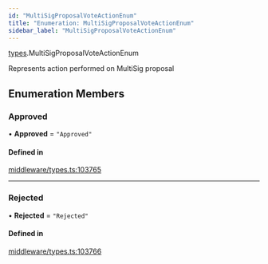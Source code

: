```yaml
---
id: "MultiSigProposalVoteActionEnum"
title: "Enumeration: MultiSigProposalVoteActionEnum"
sidebar_label: "MultiSigProposalVoteActionEnum"
---
```


[types](../../../modules/Types/Types.md).MultiSigProposalVoteActionEnum

Represents action performed on MultiSig proposal

## Enumeration Members

### Approved

• **Approved** = ``"Approved"``

#### Defined in

[middleware/types.ts:103765](https://github.com/PolymeshAssociation/polymesh-sdk/blob/f8a937f04/src/middleware/types.ts#L103765)

___

### Rejected

• **Rejected** = ``"Rejected"``

#### Defined in

[middleware/types.ts:103766](https://github.com/PolymeshAssociation/polymesh-sdk/blob/f8a937f04/src/middleware/types.ts#L103766)
